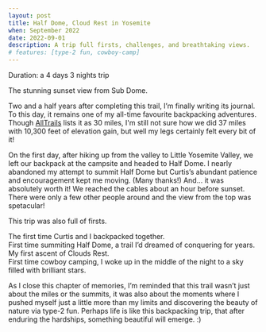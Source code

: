 ```yaml
---
layout: post
title: Half Dome, Cloud Rest in Yosemite
when: September 2022
date: 2022-09-01
description: A trip full firsts, challenges, and breathtaking views.
# features: [type-2 fun, cowboy-camp]
---
```

Duration: a 4 days 3 nights trip


  <a target="_blank" href="{{- site.baseurl -}}/img/yosemite/pano-view.jpg">
    <img class="col three" src="{{- site.baseurl -}}/img/thumb/yosemite/pano-view.jpg" alt="" title=""/>
  </a>
<div class="col three caption">
  The stunning sunset view from Sub Dome.
</div>

Two and a half years after completing this trail, I’m finally writing its journal. To this day, it remains one of my all-time favourite backpacking adventures.  Though [AllTrails](https://www.alltrails.com/explore/map/happy-isles-vernall-falls-half-dome-tenaya-lake-and-mirror-lakes-loop-7744129) lists it as 30 miles, I'm still not sure how we did 37 miles with 10,300 feet of elevation gain, but well my legs certainly felt every bit of it!

On the first day, after hiking up from the valley to Little Yosemite Valley, we left our backpack at the campsite and headed to Half Dome. I nearly abandoned my attempt to summit Half Dome but Curtis’s abundant patience and encouragement kept me moving. (Many thanks!) And... it was absolutely worth it! We reached the cables about an hour before sunset. There were only a few other people around and the view from the top was spetacular!

This trip was also full of firsts.

<div class="col three caption">
The first time Curtis and I backpacked together.
</div>
<a target="_blank" href="{{- site.baseurl -}}/img/yosemite/curtis-and-me.jpg">
  <img class="three" src="{{- site.baseurl -}}/img/thumb/yosemite/curtis-and-me.jpg" alt="" title=""/>
</a>

<div class="col three caption">
First time summiting Half Dome, a trail I’d dreamed of conquering for years.
</div>
<a target="_blank" href="{{- site.baseurl -}}/img/yosemite/half-dome.jpg">
  <img class="three" src="{{- site.baseurl -}}/img/thumb/yosemite/half-dome.jpg" alt="" title=""/>
</a>

<div class="col three caption">
My first ascent of Clouds Rest. 
</div>  
<a target="_blank" href="{{- site.baseurl -}}/img/yosemite/cloud-rest.jpg">
  <img class="three" src="{{- site.baseurl -}}/img/thumb/yosemite/cloud-rest.jpg" alt="" title=""/>
</a>

<div class="col three caption">
First time cowboy camping, I woke up in the middle of the night to a sky filled with brilliant stars.
</div>
<a target="_blank" href="{{- site.baseurl -}}/img/yosemite/cowboy-camp.jpg">
  <img class="three" src="{{- site.baseurl -}}/img/thumb/yosemite/cowboy-camp.jpg" alt="" title=""/>
</a>

As I close this chapter of memories, I’m reminded that this trail wasn’t just about the miles or the summits, it was also about the moments where I pushed myself just a little more than my limits and discovering the beauty of nature via type-2 fun. 
Perhaps life is like this backpacking trip, that after enduring the hardships, something beautiful will emerge. :)


